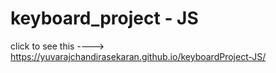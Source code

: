 # keyboard_project - JS
click to see this ---->
https://yuvarajchandirasekaran.github.io/keyboardProject-JS/
